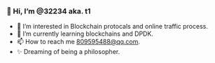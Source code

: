 ### 👋 Hi, I’m @32234 aka. t1
- 👀 I’m interested in Blockchain protocals and online traffic process.
- 🌱 I’m currently learning blockchains and DPDK.
- 📫 How to reach me 809595488@qq.com.
- ✨ Dreaming of being a philosopher.
<!---
32234/32234 is a ✨ special ✨ repository because its `README.md` (this file) appears on your GitHub profile.
You can click the Preview link to take a look at your changes.
--->
